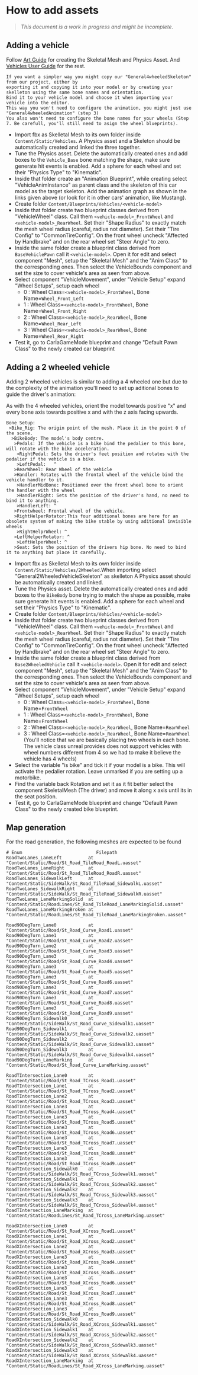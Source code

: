 <h1>How to add assets</h1>

> _This document is a work in progress and might be incomplete._

Adding a vehicle
----------------

Follow
[Art Guide](https://docs.unrealengine.com/latest/INT/Engine/Physics/Vehicles/VehcileContentCreation/index.html)
for creating the Skeletal Mesh and Physics Asset. And
[Vehicles User Guide](https://docs.unrealengine.com/latest/INT/Engine/Physics/Vehicles/VehicleUserGuide/)
for the rest.

```
If you want a simpler way you might copy our "General4wheeledSkeleton" from our project, either by 
exporting it and copying it into your model or by creating your skelleton using the same bone names and orientation. 
Bind it to your vehicle model and choose it when importing your vehicle into the editor.
This way you won't need to configure the animation, you might just use "General4wheeledAnimation" (step 3) 
You also won't need to configure the bone names for your wheels (Step 7. Be carefull, you'll still need to asign the wheel blueprints).
```

  * Import fbx as Skelletal Mesh to its own folder inside `Content/Static/Vehicles`. A Physics asset and a Skeleton should be automatically created and linked the three together.
  * Tune the Physics asset. Delete the automatically created ones and add boxes to the `Vehicle_Base` bone matching the shape, make sure generate hit events is enabled. Add a sphere for each wheel and set their "Physics Type" to "Kinematic".
  * Inside that folder create an "Animation Blueprint", while creating select "VehicleAnimInstance" as parent class and the skeleton of this car model as the target skeleton. Add the animation graph as shown in the links given above (or look for it in other cars' animation, like Mustang).
  * Create folder `Content/Blueprints/Vehicles/<vehicle-model>`
  * Inside that folder create two blueprint classes derived from "VehicleWheel" class. Call them `<vehicle-model>_FrontWheel` and `<vehicle-model>_RearWheel`. Set their "Shape Radius" to exactly match the mesh wheel radius (careful, radius not diameter). Set their "Tire Config" to "CommonTireConfig". On the front wheel uncheck "Affected by Handbrake" and on the rear wheel set "Steer Angle" to zero.
  * Inside the same folder create a blueprint class derived from `BaseVehiclePawn` call it `<vehicle-model>`. Open it for edit and select component "Mesh", setup the "Skeletal Mesh" and the "Anim Class" to the corresponding ones. Then select the VehicleBounds component and set the size to cover vehicle's area as seen from above.  
  * Select component "VehicleMovement", under "Vehicle Setup" expand "Wheel Setups", setup each wheel
    - 0 : Wheel Class=`<vehicle-model>_FrontWheel`, Bone Name=`Wheel_Front_Left`
    - 1 : Wheel Class=`<vehicle-model>_FrontWheel`, Bone Name=`Wheel_Front_Right`
    - 2 : Wheel Class=`<vehicle-model>_RearWheel`, Bone Name=`Wheel_Rear_Left`
    - 3 : Wheel Class=`<vehicle-model>_RearWheel`, Bone Name=`Wheel_Rear_Right`
  * Test it, go to CarlaGameMode blueprint and change "Default Pawn Class" to the newly created car blueprint

Adding a 2 wheeled vehicle
--------------------------

Adding 2 wheeled vehicles is similar to adding a 4 wheeled one but due to the complexity of the animation you'll need to set up aditional bones to guide the driver's animation:

As with the 4 wheeled vehicles, orient the model towards positive "x" and every bone axis towards positive x and with the z axis facing upwards.

```
Bone Setup: 
 >Bike_Rig: The origin point of the mesh. Place it in the point 0 of the scene.
  >BikeBody: The model's body centre.
   >Pedals: If the vehicle is a bike bind the pedalier to this bone, will rotate with the bike acceleration.
    >RightPedal: Sets the driver's feet position and rotates with the pedalier if the vehicle is a bike.
    >LeftPedal:   ^
   >RearWheel: Rear Wheel of the vehicle
   >Handler: Rotates with the frontal wheel of the vehicle bind the vehicle handler to it.
    >HandlerMidBone: Positioned over the front wheel bone to orient the handler with the wheel 
    >HandlerRight: Sets the position of the driver's hand, no need to bind it to anything.
    >HandlerLeft: ^
   >Frontwheel: Frontal wheel of the vehicle.
   >RightHelperRotator:This four additional bones are here for an obsolete system of making the bike stable by using aditional invisible wheels
    >RightHelprWheel: ^
   >LeftHelperRotator: ^
    >LeftHelperWheel: ^
   >Seat: Sets the position of the drivers hip bone. No need to bind it to anything but place it carefully.
```
  * Import fbx as Skelletal Mesh to its own folder inside `Content/Static/Vehicles/2Wheeled`.When importing select "General2WheeledVehicleSkeleton" as skelleton A Physics asset should be automatically created and linked.
  * Tune the Physics asset. Delete the automatically created ones and add boxes to the `BikeBody` bone trying to match the shape as possible, make sure generate hit events is enabled. Add a sphere for each wheel and set their "Physics Type" to "Kinematic".
  * Create folder `Content/Blueprints/Vehicles/<vehicle-model>`
  * Inside that folder create two blueprint classes derived from "VehicleWheel" class. Call them `<vehicle-model>_FrontWheel` and `<vehicle-model>_RearWheel`. Set their "Shape Radius" to exactly match the mesh wheel radius (careful, radius not diameter). Set their "Tire Config" to "CommonTireConfig". On the front wheel uncheck "Affected by Handbrake" and on the rear wheel set "Steer Angle" to zero.
  * Inside the same folder create a blueprint class derived from `Base2WheeledVehicle` call it `<vehicle-model>`. Open it for edit and select component "Mesh", setup the "Skeletal Mesh" and the "Anim Class" to the corresponding ones. Then select the VehicleBounds component and set the size to cover vehicle's area as seen from above.  
  * Select component "VehicleMovement", under "Vehicle Setup" expand "Wheel Setups", setup each wheel
    - 0 : Wheel Class=`<vehicle-model>_FrontWheel`, Bone Name=`FrontWheel`
    - 1 : Wheel Class=`<vehicle-model>_FrontWheel`, Bone Name=`FrontWheel`
    - 2 : Wheel Class=`<vehicle-model>_RearWheel`, Bone Name=`RearWheel`
    - 3 : Wheel Class=`<vehicle-model>_RearWheel`, Bone Name=`RearWheel`
    (You'll notice that we are basically placing two wheels in each bone. The vehicle class unreal provides does not support vehicles with wheel numbers different from 4 so we had to make it believe the vehicle has 4 wheels)
  * Select the variable "is bike" and tick it if your model is a bike. This will activate the pedalier rotation. Leave unmarked if you are setting up a motorbike.
  * Find the variable back Rotation and set it as it fit better select the component SkeletalMesh (The driver) and move it along x axis until its in the seat position.
  * Test it, go to CarlaGameMode blueprint and change "Default Pawn Class" to the newly created bike blueprint.

Map generation
--------------

For the road generation, the following meshes are expected to be found

```
# Enum                            Filepath
RoadTwoLanes_LaneLeft          at "Content/Static/Road/St_Road_TileRoad_RoadL.uasset"
RoadTwoLanes_LaneRight         at "Content/Static/Road/St_Road_TileRoad_RoadR.uasset"
RoadTwoLanes_SidewalkLeft      at "Content/Static/SideWalk/St_Road_TileRoad_SidewalkL.uasset"
RoadTwoLanes_SidewalkRight     at "Content/Static/SideWalk/St_Road_TileRoad_SidewalkR.uasset"
RoadTwoLanes_LaneMarkingSolid  at "Content/Static/RoadLines/St_Road_TileRoad_LaneMarkingSolid.uasset"
RoadTwoLanes_LaneMarkingBroken at "Content/Static/RoadLines/St_Road_TileRoad_LaneMarkingBroken.uasset"

Road90DegTurn_Lane0            at "Content/Static/Road/St_Road_Curve_Road1.uasset"
Road90DegTurn_Lane1            at "Content/Static/Road/St_Road_Curve_Road2.uasset"
Road90DegTurn_Lane2            at "Content/Static/Road/St_Road_Curve_Road3.uasset"
Road90DegTurn_Lane3            at "Content/Static/Road/St_Road_Curve_Road4.uasset"
Road90DegTurn_Lane3            at "Content/Static/Road/St_Road_Curve_Road5.uasset"
Road90DegTurn_Lane3            at "Content/Static/Road/St_Road_Curve_Road6.uasset"
Road90DegTurn_Lane3            at "Content/Static/Road/St_Road_Curve_Road7.uasset"
Road90DegTurn_Lane3            at "Content/Static/Road/St_Road_Curve_Road8.uasset"
Road90DegTurn_Lane3            at "Content/Static/Road/St_Road_Curve_Road9.uasset"
Road90DegTurn_Sidewalk0        at "Content/Static/SideWalk/St_Road_Curve_Sidewalk1.uasset"
Road90DegTurn_Sidewalk1        at "Content/Static/SideWalk/St_Road_Curve_Sidewalk2.uasset"
Road90DegTurn_Sidewalk2        at "Content/Static/SideWalk/St_Road_Curve_Sidewalk3.uasset"
Road90DegTurn_Sidewalk3        at "Content/Static/SideWalk/St_Road_Curve_Sidewalk4.uasset"
Road90DegTurn_LaneMarking      at "Content/Static/Road/St_Road_Curve_LaneMarking.uasset"

RoadTIntersection_Lane0        at "Content/Static/Road/St_Road_TCross_Road1.uasset"
RoadTIntersection_Lane1        at "Content/Static/Road/St_Road_TCross_Road2.uasset"
RoadTIntersection_Lane2        at "Content/Static/Road/St_Road_TCross_Road3.uasset"
RoadTIntersection_Lane3        at "Content/Static/Road/St_Road_TCross_Road4.uasset"
RoadTIntersection_Lane3        at "Content/Static/Road/St_Road_TCross_Road5.uasset"
RoadTIntersection_Lane3        at "Content/Static/Road/St_Road_TCross_Road6.uasset"
RoadTIntersection_Lane3        at "Content/Static/Road/St_Road_TCross_Road7.uasset"
RoadTIntersection_Lane3        at "Content/Static/Road/St_Road_TCross_Road8.uasset"
RoadTIntersection_Lane3        at "Content/Static/Road/St_Road_TCross_Road9.uasset"
RoadTIntersection_Sidewalk0    at "Content/Static/SideWalk/St_Road_TCross_Sidewalk1.uasset"
RoadTIntersection_Sidewalk1    at "Content/Static/SideWalk/St_Road_TCross_Sidewalk2.uasset"
RoadTIntersection_Sidewalk2    at "Content/Static/SideWalk/St_Road_TCross_Sidewalk3.uasset"
RoadTIntersection_Sidewalk3    at "Content/Static/SideWalk/St_Road_TCross_Sidewalk4.uasset"
RoadTIntersection_LaneMarking  at "Content/Static/RoadLines/St_Road_TCross_LaneMarking.uasset"

RoadXIntersection_Lane0        at "Content/Static/Road/St_Road_XCross_Road1.uasset"
RoadXIntersection_Lane1        at "Content/Static/Road/St_Road_XCross_Road2.uasset"
RoadXIntersection_Lane2        at "Content/Static/Road/St_Road_XCross_Road3.uasset"
RoadXIntersection_Lane3        at "Content/Static/Road/St_Road_XCross_Road4.uasset"
RoadXIntersection_Lane3        at "Content/Static/Road/St_Road_XCross_Road5.uasset"
RoadXIntersection_Lane3        at "Content/Static/Road/St_Road_XCross_Road6.uasset"
RoadXIntersection_Lane3        at "Content/Static/Road/St_Road_XCross_Road7.uasset"
RoadXIntersection_Lane3        at "Content/Static/Road/St_Road_XCross_Road8.uasset"
RoadXIntersection_Lane3        at "Content/Static/Road/St_Road_XCross_Road9.uasset"
RoadXIntersection_Sidewalk0    at "Content/Static/SideWalk/St_Road_XCross_Sidewalk1.uasset"
RoadXIntersection_Sidewalk1    at "Content/Static/SideWalk/St_Road_XCross_Sidewalk2.uasset"
RoadXIntersection_Sidewalk2    at "Content/Static/SideWalk/St_Road_XCross_Sidewalk3.uasset"
RoadXIntersection_Sidewalk3    at "Content/Static/SideWalk/St_Road_XCross_Sidewalk4.uasset"
RoadXIntersection_LaneMarking  at "Content/Static/RoadLines/St_Road_XCross_LaneMarking.uasset"
```
